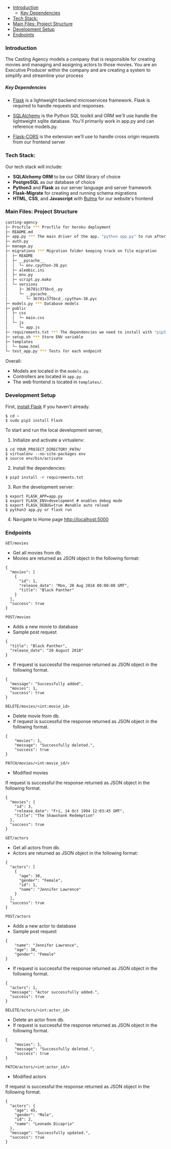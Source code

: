 
- [Introduction](#introduction)
    - [Key Dependencies](#key-dependencies)
- [Tech Stack:](#tech-stack)
- [Main Files: Project Structure](#main-files-project-structure)
- [Development Setup](#development-setup)
- [Endpoints](#endpoints)

### Introduction

The Casting Agency models a company that is responsible for creating movies and managing and assigning actors to those movies. You are an Executive Producer within the company and are creating a system to simplify and streamline your process

##### Key Dependencies

- [Flask](http://flask.pocoo.org/)  is a lightweight backend microservices framework. Flask is required to handle requests and responses.

- [SQLAlchemy](https://www.sqlalchemy.org/) is the Python SQL toolkit and ORM we'll use handle the lightweight sqlite database. You'll primarily work in app.py and can reference models.py. 

- [Flask-CORS](https://flask-cors.readthedocs.io/en/latest/#) is the extension we'll use to handle cross origin requests from our frontend server

### Tech Stack:

Our tech stack will include:

* **SQLAlchemy ORM** to be our ORM library of choice
* **PostgreSQL** as our database of choice
* **Python3** and **Flask** as our server language and server framework
* **Flask-Migrate** for creating and running schema migrations
* **HTML**, **CSS**, and **Javascript** with [Bulma](https://bulma.io/) for our website's frontend


### Main Files: Project Structure

```sh
casting-agency
├─ Procfile *** Procfile for heroku deployment
├─ README.md
├─ app.py *** The main driver of the app. "python app.py" to run after installing dependencies
├─ auth.py 
├─ manage.py
├─ migrations *** Migration folder keeping track on file migration
│  ├─ README
│  ├─ __pycache__
│  │  └─ env.cpython-38.pyc
│  ├─ alembic.ini
│  ├─ env.py
│  ├─ script.py.mako
│  └─ versions
│     ├─ 36701c375bcd_.py
│     └─ __pycache__
│        └─ 36701c375bcd_.cpython-38.pyc
├─ models.py *** Database models
├─ public
│  ├─ css
│  │  └─ main.css
│  └─ js
│     └─ app.js
├─ requirements.txt *** The dependencies we need to install with "pip3 install -r requirements.txt"
├─ setup.sh *** Store ENV variable
├─ templates
│  └─ home.html
└─ test_app.py *** Tests for each endpoint
```

Overall:
* Models are located in the `models.py`.
* Controllers are located in `app.py`.
* The web frontend is located in `templates/`.


### Development Setup

First, [install Flask](http://flask.pocoo.org/docs/1.0/installation/#install-flask) if you haven't already.

  ```
  $ cd ~
  $ sudo pip3 install Flask
  ```

To start and run the local development server,

1. Initialize and activate a virtualenv:
  ```
  $ cd YOUR_PROJECT_DIRECTORY_PATH/
  $ virtualenv --no-site-packages env
  $ source env/bin/activate
  ```

2. Install the dependencies:
  ```
  $ pip3 install -r requirements.txt
  ```

3. Run the development server:
  ```
  $ export FLASK_APP=app.py
  $ export FLASK_ENV=development # enables debug mode
  $ export FLASk_DEBUG=true #enable auto reload
  $ python3 app.py or flask run
  ```

4. Navigate to Home page [http://localhost:5000](http://localhost:5000)


### Endpoints
```GET/movies```

- Get all movies from db.
- Movies are returned as JSON object in the following format:
```
{
  "movies": [
    {
      "id": 1,
      "release_date": "Mon, 20 Aug 2018 00:00:00 GMT",
      "title": "Black Panther"
    }
  ],
  "success": true
}
```

```POST/movies```
- Adds a new movie to database
- Sample post request
```
{
  "title": "Black Panther",
  "release_date": "20 August 2018"
}
```
- If request is successful the response returned as JSON object in the following format.
```
{
  "message": "Successfully added",
  "movies": 1,
  "success": true
}
```
```DELETE/movies/<int:movie_id>```
- Delete movie from db.
- If request is successful the response returned as JSON object in the following format.
```
{
    "movies": 1,
    "message": "Successfully deleted.",
    "success": true
}
```

```PATCH/movies/<int:movie_id/>```
- Modified movies

If request is successful the response returned as JSON object in the following format.
```
{
  "movies": {
    "id": 3,
    "release_date": "Fri, 14 Oct 1994 12:03:45 GMT",
    "title": "The Shawshank Redemption"
  },
  "success": true
}
```
```GET/actors```

- Get all actors from db.
- Actors are returned as JSON object in the following format:
```
{
  "actors": [
    {
      "age": 30,
      "gender": "Female",
      "id": 1,
      "name": "Jennifer Lawrence"
    }
  ],
  "success": true
}
```

```POST/actors```
- Adds a new actor to database
- Sample post request
```
{
    "name": "Jennifer Lawrence",
    "age": 30,
    "gender": "Female"
}
```
- If request is successful the response returned as JSON object in the following format.
```
{
  "actors": 1,
  "message": "Actor successfully added.",
  "success": true
}
```
```DELETE/actors/<int:actor_id>```
- Delete an actor from db.
- If request is successful the response returned as JSON object in the following format.
```
{
    "movies": 1,
    "message": "Successfully deleted.",
    "success": true
}
```

```PATCH/actors/<int:actor_id/>```
- Modified actors

If request is successful the response returned as JSON object in the following format.
```
{
  "actors": {
    "age": 45,
    "gender": "Male",
    "id": 2,
    "name": "Leonado Dicaprio"
  },
  "message": "Successfully updated.",
  "success": true
}
```